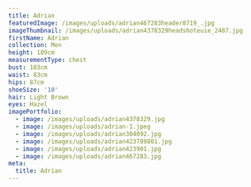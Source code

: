 ```yaml
---
title: Adrian
featuredImage: /images/uploads/adrian467283header8719_.jpg
imageThumbnail: /images/uploads/adrian4378329headshoteuie_2487.jpg
firstName: Adrian
collection: Men
height: 189cm
measurementType: chest
bust: 103cm
waist: 83cm
hips: 87cm
shoeSize: '10'
hair: Light Brown
eyes: Hazel
imagePortfolio:
  - image: /images/uploads/adrian4378329.jpg
  - image: /images/uploads/adrian-1.jpeg
  - image: /images/uploads/adrian384092.jpg
  - image: /images/uploads/adrian423789801.jpg
  - image: /images/uploads/adrian423901.jpg
  - image: /images/uploads/adrian467283.jpg
meta:
  title: Adrian
---
```


